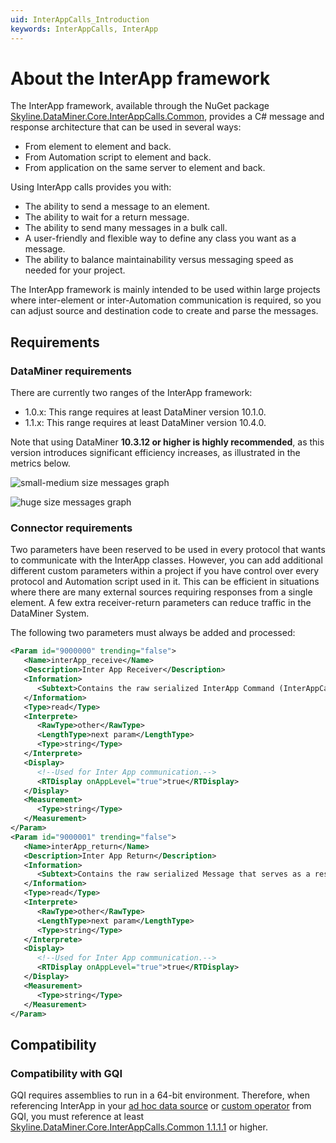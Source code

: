 ```yaml
---
uid: InterAppCalls_Introduction
keywords: InterAppCalls, InterApp
---
```


# About the InterApp framework

The InterApp framework, available through the NuGet package [Skyline.DataMiner.Core.InterAppCalls.Common](https://www.nuget.org/packages/Skyline.DataMiner.Core.InterAppCalls.Common), provides a C# message and response architecture that can be used in several ways:

- From element to element and back.
- From Automation script to element and back.
- From application on the same server to element and back.

Using InterApp calls provides you with:

- The ability to send a message to an element.
- The ability to wait for a return message.
- The ability to send many messages in a bulk call.
- A user-friendly and flexible way to define any class you want as a message.
- The ability to balance maintainability versus messaging speed as needed for your project.

The InterApp framework is mainly intended to be used within large projects where inter-element or inter-Automation communication is required, so you can adjust source and destination code to create and parse the messages.

## Requirements

### DataMiner requirements

There are currently two ranges of the InterApp framework:

- 1.0.x: This range requires at least DataMiner version 10.1.0.
- 1.1.x: This range requires at least DataMiner version 10.4.0.

Note that using DataMiner **10.3.12 or higher is highly recommended**, as this version introduces significant efficiency increases, as illustrated in the metrics below.

![small-medium size messages graph](~/develop/images/InterApp_Metrics_SmallMedium.png)

![huge size messages graph](~/develop/images/InterApp_Metrics_Huge.png)

### Connector requirements

Two parameters have been reserved to be used in every protocol that wants to communicate with the InterApp classes. However, you can add additional different custom parameters within a project if you have control over every protocol and Automation script used in it. This can be efficient in situations where there are many external sources requiring responses from a single element. A few extra receiver-return parameters can reduce traffic in the DataMiner System.

The following two parameters must always be added and processed:

```xml
<Param id="9000000" trending="false">
   <Name>interApp_receive</Name>
   <Description>Inter App Receiver</Description>
   <Information>
      <Subtext>Contains the raw serialized InterApp Command (InterAppCall or Message) sent from an external source.</Subtext>
   </Information>
   <Type>read</Type>
   <Interprete>
      <RawType>other</RawType>
      <LengthType>next param</LengthType>
      <Type>string</Type>
   </Interprete>
   <Display>
      <!--Used for Inter App communication.-->
      <RTDisplay onAppLevel="true">true</RTDisplay>
   </Display>
   <Measurement>
      <Type>string</Type>
   </Measurement>
</Param>
<Param id="9000001" trending="false">
   <Name>interApp_return</Name>
   <Description>Inter App Return</Description>
   <Information>
      <Subtext>Contains the raw serialized Message that serves as a response to an external source.</Subtext>
   </Information>
   <Type>read</Type>
   <Interprete>
      <RawType>other</RawType>
      <LengthType>next param</LengthType>
      <Type>string</Type>
   </Interprete>
   <Display>
      <!--Used for Inter App communication.-->
      <RTDisplay onAppLevel="true">true</RTDisplay>
   </Display>
   <Measurement>
      <Type>string</Type>
   </Measurement>
</Param>
```

## Compatibility

### Compatibility with GQI

GQI requires assemblies to run in a 64-bit environment. Therefore, when referencing InterApp in your [ad hoc data source](xref:GQI_Ad_hoc_data_sources#ad-hoc-data-sources) or [custom operator](xref:GQI_Custom_Operator#custom-operators) from GQI, you must reference at least [Skyline.DataMiner.Core.InterAppCalls.Common 1.1.1.1](xref:Skyline_DataMiner_Core_InterAppCalls_Range_1.1#1.1.1.1) or higher.
